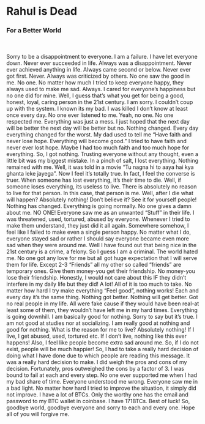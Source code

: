 # Rahul is Dead
### For a Better World
<br></br>
Sorry to be a disappointment to everyone. I am a failure. I have let everyone down. Never ever succeeded in life. Always was a disappointment. Never ever achieved anything in life. Always came second or below. Never ever got first. Never. Always was criticized by others. No one saw the good in me. No one. No matter how much I tried to keep everyone happy, they always used to make me sad. Always. I cared for everyone’s happiness but no one did for mine. Well, I guess that’s what you get for being a good, honest, loyal, caring person in the 21st century. I am sorry. I couldn’t coup up with the system. I known its my bad. I was killed I don’t know at least once every day. No one ever listened to me. Yeah, no one. No one respected me. Everything was just a mess. I just hoped that the next day will be better the next day will be better but no. Nothing changed. Every day everything changed for the worst. My dad used to tell me “Have faith and never lose hope. Everything will become good.” I tried to have faith and never ever lost hope. Maybe I had too much faith and too much hope for everything. So, I got nothing. Trusting everyone without any thought, even a little bit was my biggest mistake. In a pinch of salt, I lost everything. Nothing remained with me. Well, it was told in a movie “Tu nagna hi to aaya hai kya ghanta leke jayega”. Now I feel it’s totally true. In fact, I feel the converse is truer. When someone has lost everything, it’s their time to die. Well, if someone loses everything, its useless to live. There is absolutely no reason to live for that person. In this case, that person is me. Well, after I die what will happen? Absolutely nothing! Don’t believe it? See it for yourself people! Nothing has changed. Everything is going normally. No one gives a damn about me. NO ONE! Everyone saw me as an unwanted “Stuff” in their life. I was threatened, used, tortured, abused by everyone. Whenever I tried to make them understand, they just did it all again. Somewhere somehow, I feel like I failed to make even a single person happy. No matter what I do, everyone stayed sad or rather I should say everyone became even more sad when they were around me. Well I have found out that being nice in the 21st century is a crime, a felony. So I guess I am a criminal. The world hated me. No one got any love for me but all got huge expectation that I will serve them for life. Except 2-3 “Friends” all my other so called “friends” are temporary ones. Give them money-you get their friendship. No money-you lose their friendship. Honestly, I would not care about this IF they didn’t interfere in my daily life but they did! A lot! All of it is too much to take. No matter how hard I try make everything “Feel good”, nothing works! Each and every day it’s the same thing. Nothing got better. Nothing will get better. Got no real people in my life. All were fake cause if they would have been real-at least some of them, they wouldn’t have left me in my hard times. Everything is going downhill. I am basically good for nothing. Sorry to say but it’s true. I am not good at studies nor at socializing. I am really good at nothing and good for nothing.  What is the reason for me to live? Absolutely nothing! If I live, I get abused, used, tortured etc. If I don’t live, nothing like this ever happens! Also, I feel like people become extra sad around me. So, if I do not exist, people will be much happier! So, I had to take a really hard decision of doing what I have done due to which people are reading this message. It was a really hard decision to make. I did weigh the pros and cons of my decision. Fortunately, pros outweighed the cons by a factor of 3. I was bound to fail at each and every step. No one ever supported me when I had my bad share of time. Everyone understood me wrong. Everyone saw me in a bad light. No matter how hard I tried to improve the situation, it simply did not improve. I have a lot of BTCs. Only the worthy one has the email and password to my BTC wallet in coinbase. I have 171BTCs. Best of luck! So, goodbye world, goodbye everyone and sorry to each and every one. Hope all of you will forgive me.
